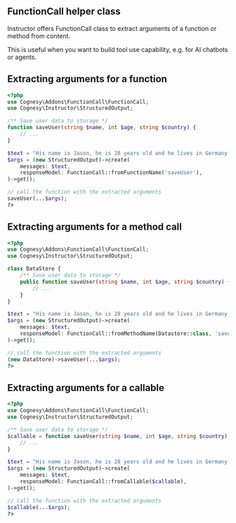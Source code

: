 ## FunctionCall helper class

Instructor offers FunctionCall class to extract arguments of a function
or method from content.

This is useful when you want to build tool use capability, e.g. for AI
chatbots or agents.



## Extracting arguments for a function

```php
<?php
use Cognesy\Addons\FunctionCall\FunctionCall;
use Cognesy\Instructor\StructuredOutput;

/** Save user data to storage */
function saveUser(string $name, int $age, string $country) {
    // ...
}

$text = "His name is Jason, he is 28 years old and he lives in Germany.";
$args = (new StructuredOutput)->create(
    messages: $text,
    responseModel: FunctionCall::fromFunctionName('saveUser'),
)->get();

// call the function with the extracted arguments
saveUser(...$args);
?>
```



## Extracting arguments for a method call

```php
<?php
use Cognesy\Addons\FunctionCall\FunctionCall;
use Cognesy\Instructor\StructuredOutput;

class DataStore {
    /** Save user data to storage */
    public function saveUser(string $name, int $age, string $country) {
        // ...
    }
}

$text = "His name is Jason, he is 28 years old and he lives in Germany.";
$args = (new StructuredOutput)->create(
    messages: $text,
    responseModel: FunctionCall::fromMethodName(Datastore::class, 'saveUser'),
)->get();

// call the function with the extracted arguments
(new DataStore)->saveUser(...$args);
?>
```



## Extracting arguments for a callable

```php
<?php
use Cognesy\Addons\FunctionCall\FunctionCall;
use Cognesy\Instructor\StructuredOutput;

/** Save user data to storage */
$callable = function saveUser(string $name, int $age, string $country) {
    // ...
}

$text = "His name is Jason, he is 28 years old and he lives in Germany.";
$args = (new StructuredOutput)->create(
    messages: $text,
    responseModel: FunctionCall::fromCallable($callable),
)->get();

// call the function with the extracted arguments
$callable(...$args);
?>
```

